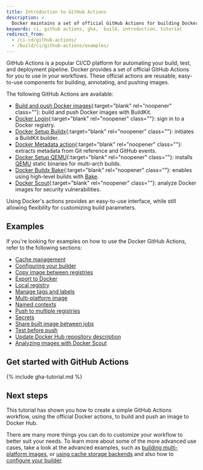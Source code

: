 ```yaml
---
title: Introduction to GitHub Actions
description: >
  Docker maintains a set of official GitHub Actions for building Docker images.
keywords: ci, github actions, gha,  build, introduction, tutorial
redirect_from:
  - /ci-cd/github-actions/
  - /build/ci/github-actions/examples/
---
```


GitHub Actions is a popular CI/CD platform for automating your build, test, and
deployment pipeline. Docker provides a set of official GitHub Actions for you to
use in your workflows. These official actions are reusable, easy-to-use
components for building, annotating, and pushing images.

The following GitHub Actions are available:

- [Build and push Docker images](https://github.com/marketplace/actions/build-and-push-docker-images){:target="blank" rel="noopener" class=""}:
  build and push Docker images with BuildKit.
- [Docker Login](https://github.com/marketplace/actions/docker-login){:target="blank" rel="noopener" class=""}:
  sign in to a Docker registry.
- [Docker Setup Buildx](https://github.com/marketplace/actions/docker-setup-buildx){:target="blank" rel="noopener" class=""}:
  initiates a BuildKit builder.
- [Docker Metadata action](https://github.com/marketplace/actions/docker-metadata-action){:target="blank" rel="noopener" class=""}:
  extracts metadata from Git reference and GitHub events.
- [Docker Setup QEMU](https://github.com/marketplace/actions/docker-setup-qemu){:target="blank" rel="noopener" class=""}:
  installs [QEMU](https://github.com/qemu/qemu) static binaries for multi-arch
  builds.
- [Docker Buildx Bake](https://github.com/marketplace/actions/docker-buildx-bake){:target="blank" rel="noopener" class=""}:
  enables using high-level builds with [Bake](../../bake/index.md).
- [Docker Scout](https://github.com/docker/scout-action){:target="blank" rel="noopener" class=""}:
  analyze Docker images for security vulnerabilities.

Using Docker's actions provides an easy-to-use interface, while still allowing
flexibility for customizing build parameters.

## Examples

If you're looking for examples on how to use the Docker GitHub Actions,
refer to the following sections:

- [Cache management](cache.md)
- [Configuring your builder](configure-builder.md)
- [Copy image between registries](copy-image-registries.md)
- [Export to Docker](export-docker.md)
- [Local registry](local-registry.md)
- [Manage tags and labels](manage-tags-labels.md)
- [Multi-platform image](multi-platform.md)
- [Named contexts](named-contexts.md)
- [Push to multiple registries](push-multi-registries.md)
- [Secrets](secrets.md)
- [Share built image between jobs](share-image-jobs.md)
- [Test before push](test-before-push.md)
- [Update Docker Hub repository description](update-dockerhub-desc.md)
- [Analyzing images with Docker Scout](../../../scout/integrations/ci/gha.md)

## Get started with GitHub Actions

{% include gha-tutorial.md %}

## Next steps

This tutorial has shown you how to create a simple GitHub Actions workflow,
using the official Docker actions, to build and push an image to Docker Hub.

There are many more things you can do to customize your workflow to better suit
your needs. To learn more about some of the more advanced use cases, take a look
at the advanced examples, such as [building multi-platform images](multi-platform.md),
or [using cache storage backends](cache.md) and also how to [configure your builder](configure-builder.md).

